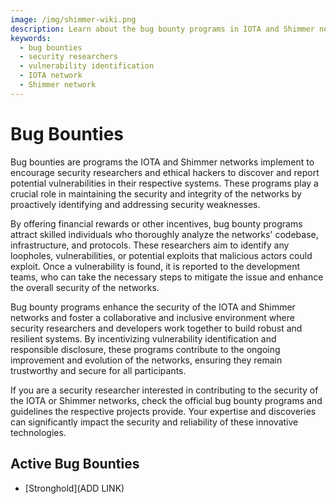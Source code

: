 ```yaml
---
image: /img/shimmer-wiki.png
description: Learn about the bug bounty programs in IOTA and Shimmer networks, incentivizing security researchers to identify and report vulnerabilities.
keywords:
  - bug bounties
  - security researchers
  - vulnerability identification
  - IOTA network
  - Shimmer network
---
```


# Bug Bounties

Bug bounties are programs the IOTA and Shimmer networks implement to encourage security researchers and ethical
hackers to discover and report potential vulnerabilities in their respective systems. These programs play a crucial role
in maintaining the security and integrity of the networks by proactively identifying and addressing security weaknesses.

By offering financial rewards or other incentives, bug bounty programs attract skilled individuals who thoroughly
analyze the networks' codebase, infrastructure, and protocols. These researchers aim to identify any loopholes,
vulnerabilities, or potential exploits that malicious actors could exploit. Once a vulnerability is found, it is
reported to the development teams, who can take the necessary steps to mitigate the issue and enhance the overall
security of the networks.

Bug bounty programs enhance the security of the IOTA and Shimmer networks and foster a collaborative and
inclusive environment where security researchers and developers work together to build robust and resilient systems. By
incentivizing vulnerability identification and responsible disclosure, these programs contribute to the ongoing
improvement and evolution of the networks, ensuring they remain trustworthy and secure for all participants.

If you are a security researcher interested in contributing to the security of the IOTA or Shimmer networks, check the official bug bounty programs and guidelines the respective projects provide. Your expertise and
discoveries can significantly impact the security and reliability of these innovative technologies.

## Active Bug Bounties

- [Stronghold](ADD LINK)
